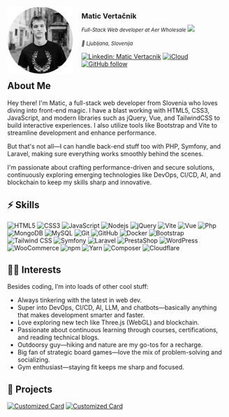 <img align='left' width="150" style="margin-right:20px;" src="img/me.png">
<h3 style="margin:10px 0;">Matic Vertačnik</h3>
<small><em>Full-Stack Web developer at Aer Wholesale<!--<a href="https://www.oneorigin.us/">OneOrigin</a> --> <img src="https://media.giphy.com/media/WUlplcMpOCEmTGBtBW/giphy.gif" width="30"></em></small>

<small><em>📌 Ljubljana, Slovenija</em></small>

[![Linkedin: Matic Vertacnik](https://img.shields.io/badge/-MaticVertačnik-blue?style=for-the-badge&logo=Linkedin&logoColor=white&link=https://www.linkedin.com/in/matic-vertacnik/)](https://www.linkedin.com/in/matic-vertacnik/) [![iCloud](https://img.shields.io/badge/matic.vertacnik@icloud.com-ffffff?&logo=icloud&style=for-the-badge)](mailto:matic.vertacnik@icloud.com) [![GitHub follow](https://img.shields.io/badge/Follow-ffffff?style=for-the-badge&logo=github&logoColor=black)](https://github.com/login?return_to=https%3A%2F%2Fgithub.com%2FPickleBoxer)
<br />

## About Me

Hey there! I'm Matic, a full-stack web developer from Slovenia who loves diving into front-end magic. I have
a blast working with HTML5, CSS3, JavaScript, and modern libraries such as jQuery, Vue, and TailwindCSS to
build interactive experiences. I also utilize tools like Bootstrap and Vite to streamline development and
enhance performance.

But that's not all—I can handle back-end stuff too with PHP, Symfony, and Laravel, making sure everything works smoothly behind the scenes.

I'm passionate about crafting performance-driven and secure solutions, continuously exploring emerging
technologies like DevOps, CI/CD, AI, and blockchain to keep my skills sharp and innovative.

## ⚡ Skills

![HTML5](https://img.shields.io/badge/HTML5-E34F26?style=flat-square&logo=html5&logoColor=white) ![CSS3](https://img.shields.io/badge/CSS3-1572B6?style=flat-square&logo=css3) ![JavaScript](https://img.shields.io/badge/JavaScript-black?style=flat-square&logo=javascript) ![Nodejs](https://img.shields.io/badge/Nodejs-black?style=flat-square&logo=Node.js) ![jQuery](https://img.shields.io/badge/jQuery-black?style=flat-square&logo=jquery) ![Vite](https://img.shields.io/badge/Vite-black?style=flat-square&logo=vite) ![Vue](https://img.shields.io/badge/VueJs-black?style=flat-square&logo=vuedotjs) ![Php](https://img.shields.io/badge/Php-black?style=flat-square&logo=php) ![MongoDB](https://img.shields.io/badge/MongoDB-black?style=flat-square&logo=mongodb) ![MySQL](https://img.shields.io/badge/MySQL-black?style=flat-square&logo=mysql) ![Git](https://img.shields.io/badge/Git-black?style=flat-square&logo=git) ![GitHub](https://img.shields.io/badge/GitHub-black?style=flat-square&logo=github) ![Docker](https://img.shields.io/badge/Docker-black?style=flat-square&logo=docker) ![Bootstrap](https://img.shields.io/badge/Bootstrap-black?style=flat-square&logo=bootstrap) ![Tailwind CSS](https://img.shields.io/badge/TailwindCSS-black?style=flat-square&logo=tailwindcss) ![Symfony](https://img.shields.io/badge/Symfony-black?style=flat-square&logo=symfony) ![Laravel](https://img.shields.io/badge/Laravel-black?style=flat-square&logo=laravel) ![PrestaShop](https://img.shields.io/badge/PrestaShop-black?style=flat-square&logo=prestashop) ![WordPress](https://img.shields.io/badge/WordPress-black?style=flat-square&logo=wordpress) ![WooCommerce](https://img.shields.io/badge/WooCommerce-black?style=flat-square&logo=woocommerce) ![npm](https://img.shields.io/badge/npm-black?style=flat-square&logo=npm) ![Yarn](https://img.shields.io/badge/Yarn-black?style=flat-square&logo=yarn) ![Composer](https://img.shields.io/badge/Composer-black?style=flat-square&logo=composer) ![Cloudflare](https://img.shields.io/badge/Cloudflare-black?style=flat-square&logo=cloudflare)

## 👨‍💻 Interests

Besides coding, I’m into loads of other cool stuff:

- Always tinkering with the latest in web dev.
- Super into DevOps, CI/CD, AI, LLM, and chatbots—basically anything that makes development smarter and faster.
- Love exploring new tech like Three.js (WebGL) and blockchain.
- Passionate about continuous learning through courses, certifications, and reading technical blogs.
- Outdoorsy guy—hiking and nature are my go-tos for a recharge.
- Big fan of strategic board games—love the mix of problem-solving and socializing.
- Gym enthusiast—staying fit keeps me sharp and focused.

<!--
PickleBoxer/PickleBoxer is a ✨ special ✨ repository because its `README.md` (this file) appears on your GitHub profile.
You can click the Preview link to take a look at your changes.

https://github.com/abhisheknaiidu/awesome-github-profile-readme -->
## 🚧 Projects

[![Customized Card](https://github-readme-stats.vercel.app/api/pin?username=PickleBoxer&repo=Simple-Shop-Concept&title_color=fff&icon_color=f9f9f9&text_color=9f9f9f&bg_color=151515)](https://github.com/PickleBoxer/Simple-Shop-Concept) [![Customized Card](https://github-readme-stats.vercel.app/api/pin?username=PickleBoxer&repo=dev-chatgpt-prompts&title_color=fff&icon_color=f9f9f9&text_color=9f9f9f&bg_color=151515)](https://github.com/PickleBoxer/dev-chatgpt-prompts)
